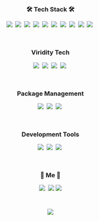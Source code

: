 <h3 align="center">🛠 Tech Stack 🛠</h3>
<p align="center">
  <img src="https://img.shields.io/badge/React-61DAFB?style=flat-square&logo=React&logoColor=black"/></a>&nbsp 
  <img src="https://img.shields.io/badge/Typescript-3178C6?style=flat-square&logo=Typescript&logoColor=white"/></a>&nbsp 
  <img src="https://img.shields.io/badge/Next.js-000000?style=flat-square&logo=Next.js&logoColor=white"/></a>&nbsp 
  <img src="https://img.shields.io/badge/Javascript-ffb13b?style=flat-square&logo=javascript&logoColor=white"/></a>&nbsp
  <img src="https://img.shields.io/badge/Node-339933?style=flat-square&logo=Node.js&logoColor=white"/></a>&nbsp
  <img src="https://img.shields.io/badge/GraphQL-E434AA?style=flat-square&logo=GraphQL&logoColor=white"/></a>&nbsp 
  <img src="https://img.shields.io/badge/Apollo-311C87?style=flat-square&logo=ApolloGraphQL&logoColor=white"/></a>&nbsp 
  <img src="https://img.shields.io/badge/PostgreSQL-4169E1?style=flat-square&logo=PostgreSQL&logoColor=white"/></a>&nbsp
  <img src="https://img.shields.io/badge/css-1572B6?style=flat-square&logo=css3&logoColor=white"/></a>&nbsp 
  <img src="https://img.shields.io/badge/aws-232F3E?style=flat-square&logo=amazon-aws&logoColor=white"/></a>&nbsp 
</p>

<br />

<h3 align="center">Viridity Tech</h3>
<p align="center">
  <img src="https://img.shields.io/badge/C-A8B9CC?style=flat-square&logo=C&logoColor=white"/></a>&nbsp 
  <img src="https://img.shields.io/badge/C++-00599C?style=flat-square&logo=C%2B%2B&logoColor=white"/></a>&nbsp 
  <img src="https://img.shields.io/badge/Python-3776AB?style=flat-square&logo=Python&logoColor=white"/></a>&nbsp 
  <img src="https://img.shields.io/badge/Go-00ADD8?style=flat-square&logo=Go&logoColor=white"/></a>&nbsp 
</p>

<br />

<h3 align="center">Package Management</h3>
<p align="center">
  <img src="https://img.shields.io/badge/NPM-CB3837?style=flat-square&logo=npm&logoColor=white"/></a>&nbsp 
  <img src="https://img.shields.io/badge/Yarn-2C8EBB?style=flat-square&logo=Yarn&logoColor=white"/></a>&nbsp 
  <img src="https://img.shields.io/badge/Homebrew-FBB040?style=flat-square&logo=Homebrew&logoColor=white"/></a>&nbsp 
</p>

<br />

<h3 align="center">Development Tools</h3>
<p align="center">
  <img src="https://img.shields.io/badge/VS%20Code-007ACC?style=flat-square&logo=VisualStudioCode&logoColor=white"/></a>&nbsp 
  <img src="https://img.shields.io/badge/M1%20Macbook-000000?style=flat-square&logo=macOS&logoColor=white"/></a>&nbsp 
  <img src="https://img.shields.io/badge/Ubuntu-E95420?style=flat-square&logo=Ubuntu&logoColor=white"/></a>&nbsp 
</p>

<br />

<h3 align="center"> 🤔 Me 🤔 </h3>
<p align="center">
  <a href="https://velog.io/@shadowbboy"><img src="https://img.shields.io/badge/Velog-11B48A?style=flat-square&logo=Vimeo&logoColor=white&link=https://velog.io/@woo0_hooo"/></a>&nbsp
  <a href="mailto:hkkokily5@gmail.com"><img src="https://img.shields.io/badge/Gmail-d14836?style=flat-square&logo=Gmail&logoColor=white&link=hkkokily5@gmail.com"/></a>
  <a href="mailto:kokily@naver.com"><img src="https://img.shields.io/badge/Naver-03C75A?style=flat-square&logo=Gmail&logoColor=white&link=kokily@naver.com"/></a>
</p>
<br />

<p align="center">
  <a href="https://hits.seeyoufarm.com"><img src="https://hits.seeyoufarm.com/api/count/incr/badge.svg?url=https%3A%2F%2Fgithub.com%2Fwookyoungkim&count_bg=%23ED6DA3&title_bg=%2386757E&icon=github.svg&icon_color=%23E1DEDE&title=hits&edge_flat=false"/></a>
</p>
